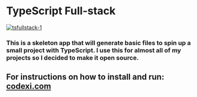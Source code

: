 # TypeScript Full-stack

<a href="http://blog.codexi.com/typescript-full-stack/">![tsfullstack-1](http://blog.codexi.com/content/images/2015/12/tsfullstack-1.png)</a>


### This is a skeleton app that will generate basic files to spin up a small project with TypeScript. I use this for almost all of my projects so I decided to make it open source.

## For instructions on how to install and run: [codexi.com](http://blog.codexi.com/typescript-full-stack/)
